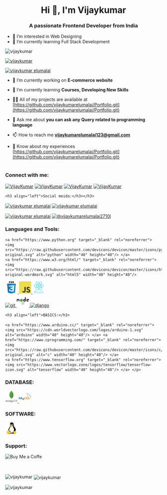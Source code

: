<h1 align="center">Hi 👋, I'm Vijaykumar</h1>
<h3 align="center">A passionate Frontend Developer from India</h3>


- 👀 I’m interested in Web Designing<br>
- 🌱 I’m currently learning Full Stack Development<br>

<p align="left"> <img src="https://komarev.com/ghpvc/?username=vijaykumar&label=Profile%20views&color=0e75b6&style=flat" alt="vijaykumar" /> </p>

<p align="left"> <a href="https://github.com/ryo-ma/github-profile-trophy"><img src="https://github-profile-trophy.vercel.app/?username=vijaykumar" alt="vijaykumar" /></a> </p>

<p align="left"> <a href="https://twitter.com/vijaykumar elumalai" target="blank"><img src="https://img.shields.io/twitter/follow/vijaykumar elumalai?logo=twitter&style=for-the-badge" alt="vijaykumar elumalai" /></a> </p>

- 🔭 I’m currently working on **E-commerce website**<br>

- 🌱 I’m currently learning **Courses, Developing New Skills**<br>

- 👨‍💻 All of my projects are available at [https://github.com/vijaykumarelumalai/Portfolio.git](https://github.com/vijaykumarelumalai/Portfolio.git)<br>

- 💬 Ask me about **you can ask any Query related to programming language**

- 📫 How to reach me **vijaykumarelumalai123@gmail.com**<br>

- 📄 Know about my experiences [https://github.com/vijaykumarelumalai/Portfolio.git](https://github.com/vijaykumarelumalai/Portfolio.git)<br><br>

<h3 align="left">Connect with me:</h3>
<p align="left">
<a href="https://www.linkedin.com/in/vijay-kumar17/" target="blank"><img align="center" src="https://raw.githubusercontent.com/rahuldkjain/github-profile-readme-generator/master/src/images/icons/Social/linked-in-alt.svg" alt="VijayKumar" height="30" width="40" /></a>    
<a href="https://www.kaggle.com/vijaykumar112" target="blank"><img align="center" src="https://raw.githubusercontent.com/rahuldkjain/github-profile-readme-generator/master/src/images/icons/Social/kaggle.svg" alt="VijayKumar" height="30" width="40" /></a>
<a href="https://www.hackerrank.com/profile/vijaykumareluma1" target="blank"><img align="center" src="https://raw.githubusercontent.com/rahuldkjain/github-profile-readme-generator/master/src/images/icons/Social/hackerrank.svg" alt="VijayKumar" height="30" width="40" /></a>
<a href="https://auth.geeksforgeeks.org/user/vijaykumaretddq" target="blank"><img align="center" src="https://raw.githubusercontent.com/rahuldkjain/github-profile-readme-generator/master/src/images/icons/Social/geeks-for-geeks.svg" alt="VijayKumar" height="30" width="40" /></a>
</p>

    <h3 align="left">Social meida:</h3></h3>
    
<a href="https://twitter.com/Vijay17Elumalai" target="blank"><img align="center" src="https://raw.githubusercontent.com/rahuldkjain/github-profile-readme-generator/master/src/images/icons/Social/twitter.svg" alt="vijaykumar elumalai" height="30" width="40" /></a>
<a href="https://fb.com/vijaykumar elumalai" target="blank"><img align="center" src="https://raw.githubusercontent.com/rahuldkjain/github-profile-readme-generator/master/src/images/icons/Social/facebook.svg" alt="vijaykumar elumalai" height="30" width="40" /></a>

<a href="https://www.instagram.com/the_vibrant_dreamer16/" target="blank"><img align="center" src="https://raw.githubusercontent.com/rahuldkjain/github-profile-readme-generator/master/src/images/icons/Social/instagram.svg" alt="vijaykumar elumalai" height="30" width="40" /></a>
<a href="https://www.youtube.com/channel/UC5f47KgP5QP4shdSPPRuUpQ" target="blank"><img align="center" src="https://raw.githubusercontent.com/rahuldkjain/github-profile-readme-generator/master/src/images/icons/Social/youtube.svg" alt="@vijaykumarelumalai2710l" height="30" width="40" /></a>

<h3 align="left">Languages and Tools:</h3>
<p align="left">

    <a href="https://www.python.org" target="_blank" rel="noreferrer"> <img src="https://raw.githubusercontent.com/devicons/devicon/master/icons/python/python-original.svg" alt="python" width="40" height="40"/> </a>
    <a href="https://www.w3.org/html/" target="_blank" rel="noreferrer"> <img src="https://raw.githubusercontent.com/devicons/devicon/master/icons/html5/html5-original-wordmark.svg" alt="html5" width="40" height="40"/>  
<a href="https://www.w3schools.com/css/" target="_blank" rel="noreferrer"> <img src="https://raw.githubusercontent.com/devicons/devicon/master/icons/css3/css3-original-wordmark.svg" alt="css3" width="40" height="40"/> </a>
    <a href="https://developer.mozilla.org/en-US/docs/Web/JavaScript" target="_blank" rel="noreferrer"> <img src="https://raw.githubusercontent.com/devicons/devicon/master/icons/javascript/javascript-original.svg" alt="javascript" width="40" height="40"/> </a>
    <a href="https://reactjs.org/" target="_blank" rel="noreferrer"> <img src="https://raw.githubusercontent.com/devicons/devicon/master/icons/react/react-original-wordmark.svg" alt="react" width="40" height="40"/> </a> <br>
    <a href="https://git-scm.com/" target="_blank" rel="noreferrer"> <img src="https://www.vectorlogo.zone/logos/git-scm/git-scm-icon.svg" alt="git" width="40" height="40"/> </a>
    <a href="https://nodejs.org" target="_blank" rel="noreferrer"> <img src="https://raw.githubusercontent.com/devicons/devicon/master/icons/nodejs/nodejs-original-wordmark.svg" alt="nodejs" width="40" height="40"/> </a>
    <a href="https://www.djangoproject.com/" target="_blank" rel="noreferrer"> <img src="https://cdn.worldvectorlogo.com/logos/django.svg" alt="django" width="40" height="40"/> </a>
    
    <h3 align="left">BASICS:</h3>
    
    <a href="https://www.arduino.cc/" target="_blank" rel="noreferrer"> <img src="https://cdn.worldvectorlogo.com/logos/arduino-1.svg" alt="arduino" width="40" height="40"/> </a> <a href="https://www.cprogramming.com/" target="_blank" rel="noreferrer"> <img src="https://raw.githubusercontent.com/devicons/devicon/master/icons/c/c-original.svg" alt="c" width="40" height="40"/> </a>
    <a href="https://www.tensorflow.org" target="_blank" rel="noreferrer"> <img src="https://www.vectorlogo.zone/logos/tensorflow/tensorflow-icon.svg" alt="tensorflow" width="40" height="40"/> </a> </p>
    
  <h3 align="left">DATABASE:</h3>
<a href="https://www.mongodb.com/" target="_blank" rel="noreferrer"> <img src="https://raw.githubusercontent.com/devicons/devicon/master/icons/mongodb/mongodb-original-wordmark.svg" alt="mongodb" width="40" height="40"/> </a>
<a href="https://www.mysql.com/" target="_blank" rel="noreferrer"> <img src="https://raw.githubusercontent.com/devicons/devicon/master/icons/mysql/mysql-original-wordmark.svg" alt="mysql" width="40" height="40"/> </a>

  <h3 align="left">SOFTWARE:</h3>
<a href="https://www.linux.org/" target="_blank" rel="noreferrer"> <img src="https://raw.githubusercontent.com/devicons/devicon/master/icons/linux/linux-original.svg" alt="linux" width="40" height="40"/> </a>

<h3 align="left">Support:</h3>
<p><a href="https://www.buymeacoffee.com/Buy Me a Coffe"> <img align="left" src="https://cdn.buymeacoffee.com/buttons/v2/default-yellow.png" height="50" width="210" alt="Buy Me a Coffe" /></a></p><br><br><br>

<p><img align="left" src="https://github-readme-stats.vercel.app/api/top-langs?username=vijaykumar&show_icons=true&locale=en&layout=compact" alt="vijaykumar" /></p>

<p>&nbsp;<img align="center" src="https://github-readme-stats.vercel.app/api?username=vijaykumar&show_icons=true&locale=en" alt="vijaykumar" /></p>

<p><img align="center" src="https://github-readme-streak-stats.herokuapp.com/?user=vijaykumar&" alt="vijaykumar" /></p>
